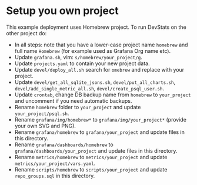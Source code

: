 # Setup you own project

This example deployment uses Homebrew project. To run DevStats on the other project do:

- In all steps: note that you have a lower-case project name `homebrew` and full name `Homebrew` (for example used as Grafana Org name etc).
- Update `grafana.sh`, vim: `s/homebrew/your_project/g`.
- Update `projects.yaml` to contain your new project data.
- Update `devel/deploy_all.sh` search for `omebrew` and replace with your project. 
- Update `devel/get_all_sqlite_jsons.sh`, `devel/put_all_charts.sh`, `devel/add_single_metric_all.sh`, `devel/create_psql_user.sh`.
- Update `crontab`, change DB backup name from `homebrew` to `your_project` and uncomment if you need automatic backups.
- Rename `homebrew` folder to `your_project` and update `your_project/psql.sh`.
- Rename `grafana/img/homebrew*` to `grafana/img/your_project*` (provide your own SVG and PNG).
- Rename `grafana/homebrew` to `grafana/your_project` and update files in this directory.
- Rename `grafana/dashboards/homebrew` to `grafana/dashboards/your_project` and update files in this directory.
- Rename `metrics/homebrew` to `metrics/your_project` and update `metrics/your_project/vars.yaml`.
- Rename `scripts/homebrew` to `scripts/your_project` and update `repo_groups.sql` in this directory.
